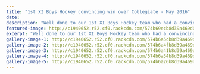 ```yaml
---
title: "1st XI Boys Hockey convincing win over Collegiate - May 2016"
date: 
description: "Well done to our 1st XI Boys Hockey team who had a convincing 5-0 win over Collegiate last night, Thursday 26 May, in their competition game..  photos to follow..."
featured-image: http://c1940652.r52.cf0.rackcdn.com/574b69ecb8d39a469d0016e9/9.jpg
excerpt: "Well done to our 1st XI Boys Hockey team who had a convincing 5-0 win over Collegiate last night, Thursday 26 May, in their competition game."
gallery-image-1: http://c1940652.r52.cf0.rackcdn.com/574b6a5cb8d39a469d0016f9/1.jpg
gallery-image-2: http://c1940652.r52.cf0.rackcdn.com/574b6a4fb8d39a469d0016f7/2.jpg
gallery-image-3: http://c1940652.r52.cf0.rackcdn.com/574b6a41b8d39a469d0016f5/3.jpg
gallery-image-4: http://c1940652.r52.cf0.rackcdn.com/574b6a34b8d39a469d0016f3/4.jpg
gallery-image-5: http://c1940652.r52.cf0.rackcdn.com/574b6a26b8d39a469d0016f1/5.jpg
---
```

